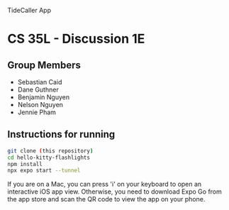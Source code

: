 TideCaller App
# CS 35L - Discussion 1E

## Group Members
- Sebastian Caid
- Dane Guthner
- Benjamin Nguyen
- Nelson Nguyen
- Jennie Pham

##  Instructions for running
```bash
git clone (this repository)
cd hello-kitty-flashlights
npm install
npx expo start --tunnel
```

If you are on a Mac, you can press 'i' on your keyboard to open an interactive iOS app view. Otherwise, you need to download Expo Go from the app store and scan the QR code to view the app on your phone.

